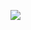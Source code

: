 ![](https://automationghana.com/wp-content/uploads/2024/02/photo_5913405411329950831_y-1024x682.jpg)
